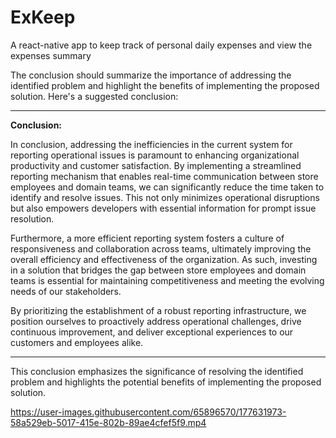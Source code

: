 # ExKeep
A react-native app to keep track of personal daily expenses and view the expenses summary

The conclusion should summarize the importance of addressing the identified problem and highlight the benefits of implementing the proposed solution. Here's a suggested conclusion:

---

**Conclusion:**

In conclusion, addressing the inefficiencies in the current system for reporting operational issues is paramount to enhancing organizational productivity and customer satisfaction. By implementing a streamlined reporting mechanism that enables real-time communication between store employees and domain teams, we can significantly reduce the time taken to identify and resolve issues. This not only minimizes operational disruptions but also empowers developers with essential information for prompt issue resolution.

Furthermore, a more efficient reporting system fosters a culture of responsiveness and collaboration across teams, ultimately improving the overall efficiency and effectiveness of the organization. As such, investing in a solution that bridges the gap between store employees and domain teams is essential for maintaining competitiveness and meeting the evolving needs of our stakeholders.

By prioritizing the establishment of a robust reporting infrastructure, we position ourselves to proactively address operational challenges, drive continuous improvement, and deliver exceptional experiences to our customers and employees alike.

--- 

This conclusion emphasizes the significance of resolving the identified problem and highlights the potential benefits of implementing the proposed solution.

https://user-images.githubusercontent.com/65896570/177631973-58a529eb-5017-415e-802b-89ae4cfef5f9.mp4

